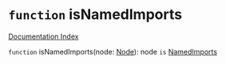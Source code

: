 # `function` isNamedImports

[Documentation Index](../README.md)

`function` isNamedImports(node: [Node](../interface.Node/README.md)): node `is` [NamedImports](../interface.NamedImports/README.md)

